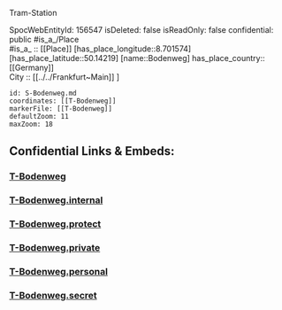 ﻿---
location: [50.14219,8.701574] 
type: Station 
mapzoom: [8,18] 
mapmarker: tram 
tags:
- geo/station/tram
---

Tram-Station

SpocWebEntityId: 156547
isDeleted: false
isReadOnly: false
confidential: public
#is_a_/Place  
#is_a_ :: [[Place]] 
[has_place_longitude::8.701574] 
[has_place_latitude::50.14219] 
[name::Bodenweg] 
has_place_country:: [[Germany]]  
City :: [[../../Frankfurt~Main]] ] 


```leaflet
id: S-Bodenweg.md
coordinates: [[T-Bodenweg]] 
markerFile: [[T-Bodenweg]] 
defaultZoom: 11 
maxZoom: 18
```


## Confidential Links & Embeds: 

### [T-Bodenweg](/_public/Earth/Continent/Europe/Europe~Central/Germany/Germany~West/Hessen/counties~Hessen/Frankfurt~Main/Stations-FFM~T/T-Bodenweg.md) 

### [T-Bodenweg.internal](/_internal/Earth/Continent/Europe/Europe~Central/Germany/Germany~West/Hessen/counties~Hessen/Frankfurt~Main/Stations-FFM~T/T-Bodenweg.internal.md) 

### [T-Bodenweg.protect](/_protect/Earth/Continent/Europe/Europe~Central/Germany/Germany~West/Hessen/counties~Hessen/Frankfurt~Main/Stations-FFM~T/T-Bodenweg.protect.md) 

### [T-Bodenweg.private](/_private/Earth/Continent/Europe/Europe~Central/Germany/Germany~West/Hessen/counties~Hessen/Frankfurt~Main/Stations-FFM~T/T-Bodenweg.private.md) 

### [T-Bodenweg.personal](/_personal/Earth/Continent/Europe/Europe~Central/Germany/Germany~West/Hessen/counties~Hessen/Frankfurt~Main/Stations-FFM~T/T-Bodenweg.personal.md) 

### [T-Bodenweg.secret](/_secret/Earth/Continent/Europe/Europe~Central/Germany/Germany~West/Hessen/counties~Hessen/Frankfurt~Main/Stations-FFM~T/T-Bodenweg.secret.md) 
